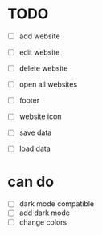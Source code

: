 # TODO

* [ ] add website
* [ ] edit website
* [ ] delete website
* [ ] open all websites
* [ ] footer
* [ ] website icon
* [ ] save data
* [ ] load data


# can do

* [ ] dark mode compatible
* [ ] add dark mode
* [ ] change colors
